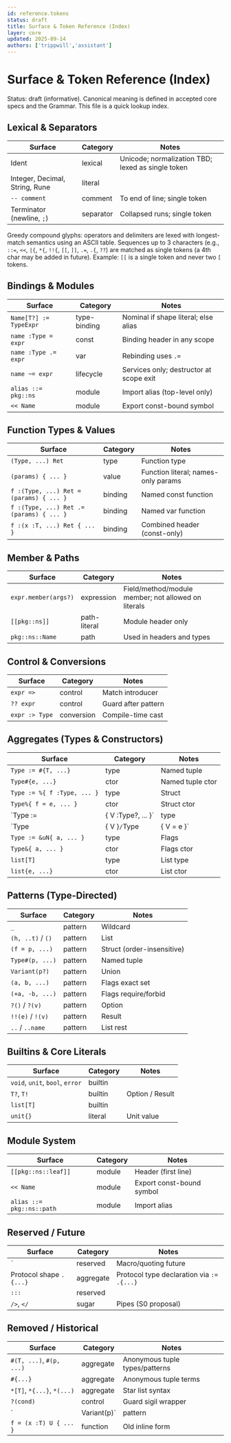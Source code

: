 ```yaml
---
id: reference.tokens
status: draft
title: Surface & Token Reference (Index)
layer: core
updated: 2025-09-14
authors: ['trippwill','assistant']
---
```


# Surface & Token Reference (Index)

Status: draft (informative). Canonical meaning is defined in accepted core specs and the Grammar. This file is a quick lookup index.

## Lexical & Separators
| Surface | Category | Notes |
|---|---|---|
| Ident | lexical | Unicode; normalization TBD; lexed as single token |
| Integer, Decimal, String, Rune | literal | |
| `-- comment` | comment | To end of line; single token |
| Terminator (newline, `;`) | separator | Collapsed runs; single token |

Greedy compound glyphs: operators and delimiters are lexed with longest-match semantics using an ASCII table. Sequences up to 3 characters (e.g., `::=`, `<<`, `|{`, `*{`, `!!{`, `[[`, `]]`, `.=`, `.{`, `??`) are matched as single tokens (a 4th char may be added in future). Example: `[[` is a single token and never two `[` tokens.

## Bindings & Modules
| Surface | Category | Notes |
|---|---|---|
| `Name[T?] := TypeExpr` | type-binding | Nominal if shape literal; else alias |
| `name :Type = expr` | const | Binding header in any scope |
| `name :Type .= expr` | var | Rebinding uses `.=` |
| `name ~= expr` | lifecycle | Services only; destructor at scope exit |
| `alias ::= pkg::ns` | module | Import alias (top-level only) |
| `<< Name` | module | Export const-bound symbol |

## Function Types & Values
| Surface | Category | Notes |
|---|---|---|
| `(Type, ...) Ret` | type | Function type |
| `(params) { ... }` | value | Function literal; names-only params |
| `f :(Type, ...) Ret = (params) { ... }` | binding | Named const function |
| `f :(Type, ...) Ret .= (params) { ... }` | binding | Named var function |
| `f :(x :T, ...) Ret { ... }` | binding | Combined header (const-only) |

## Member & Paths
| Surface | Category | Notes |
|---|---|---|
| `expr.member(args?)` | expression | Field/method/module member; not allowed on literals |
| `[[pkg::ns]]` | path-literal | Module header only |
| `pkg::ns::Name` | path | Used in headers and types |

## Control & Conversions
| Surface | Category | Notes |
|---|---|---|
| `expr =>` | control | Match introducer |
| `?? expr` | control | Guard after pattern |
| `expr :> Type` | conversion | Compile-time cast |

## Aggregates (Types & Constructors)
| Surface | Category | Notes |
|---|---|---|
| `Type := #{T, ...}` | type | Named tuple |
| `Type#{e, ...}` | ctor | Named tuple ctor |
| `Type := %{ f :Type, ... }` | type | Struct |
| `Type%{ f = e, ... }` | ctor | Struct ctor |
| `Type := |{ V :Type?, ... }` | type | Union |
| `Type|{ V }` / `Type|{ V = e }` | ctor | Union ctors |
| `Type := &uN{ a, ... }` | type | Flags |
| `Type&{ a, ... }` | ctor | Flags ctor |
| `list[T]` | type | List type |
| `list{e, ...}` | ctor | List ctor |

## Patterns (Type-Directed)
| Surface | Category | Notes |
|---|---|---|
| `_` | pattern | Wildcard |
| `(h, ..t)` / `()` | pattern | List |
| `(f = p, ...)` | pattern | Struct (order-insensitive) |
| `Type#(p, ...)` | pattern | Named tuple |
| `Variant(p?)` | pattern | Union |
| `(a, b, ...)` | pattern | Flags exact set |
| `(+a, -b, ...)` | pattern | Flags require/forbid |
| `?()` / `?(v)` | pattern | Option |
| `!!(e)` / `!(v)` | pattern | Result |
| `..` / `..name` | pattern | List rest |

## Builtins & Core Literals
| Surface | Category | Notes |
|---|---|---|
| `void`, `unit`, `bool`, `error` | builtin | |
| `T?`, `T!` | builtin | Option / Result |
| `list[T]` | builtin | |
| `unit{}` | literal | Unit value |

## Module System
| Surface | Category | Notes |
|---|---|---|
| `[[pkg::ns::leaf]]` | module | Header (first line) |
| `<< Name` | module | Export const-bound symbol |
| `alias ::= pkg::ns::path` | module | Import alias |

## Reserved / Future
| Surface | Category | Notes |
|---|---|---|
| `` ` `` | reserved | Macro/quoting future |
| Protocol shape `.{...}` | aggregate | Protocol type declaration via `:= .{...}` |
| `:::` | reserved | |
| `/>`, `</` | sugar | Pipes (S0 proposal) |

## Removed / Historical
| Surface | Category | Notes |
|---|---|---|
| `#(T, ...)`, `#(p, ...)` | aggregate | Anonymous tuple types/patterns |
| `#{...}` | aggregate | Anonymous tuple terms |
| `*[T]`, `*{...}`, `*(...)` | aggregate | Star list syntax |
| `?(cond)` | control | Guard sigil wrapper |
| `|Variant(p)` | pattern | Union pattern sigil |
| `f = (x :T) U { ... }` | function | Old inline form |
